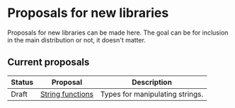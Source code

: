 # Proposals for new libraries #

Proposals for new libraries can be made here. The goal can be for inclusion in the main distribution or not, it doesn't matter.


## Current proposals ##

| Status | Proposal               | Description                               |
| ------ | ---------------------- | ----------------------------------------- |
| Draft  | [String functions][1]  | Types for manipulating strings.           |

[1]: string_functions.md
